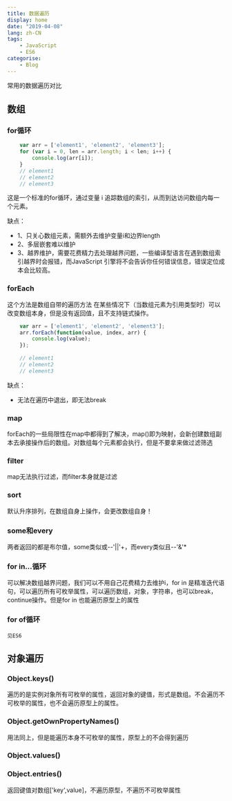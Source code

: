 ```yaml
---
title: 数据遍历
display: home
date: "2019-04-08"
lang: zh-CN
tags:
    - JavaScript
    - ES6
categorise:
    - Blog
---
```


常用的数据遍历对比



## 数组
### for循环
```js
    var arr = ['element1', 'element2', 'element3'];
    for (var i = 0, len = arr.length; i < len; i++) {
        console.log(arr[i]);
    }
    // element1
    // element2
    // element3
```
​这是一个标准的for循环，通过变量 i 追踪数组的索引，从而到达访问数组内每一个元素。

缺点：
- 1、只关心数组元素，需额外去维护变量i和边界length
- 2、多层嵌套难以维护
- 3、越界维护，需要花费精力去处理越界问题，一些编译型语言在遇到数组索引越界时会报错，而JavaScript           引擎将不会告诉你任何错误信息，错误定位成本会比较高。
### forEach
这个方法是数组自带的遍历方法
在某些情况下（当数组元素为引用类型时）可以改变数组本身，但是没有返回值，且不支持链式操作。
```js
    var arr = ['element1', 'element2', 'element3'];
    arr.forEach(function(value, index, arr) {
        console.log(value);
    });
​
    // element1
    // element2
    // element3
```
​缺点：
- 无法在遍历中退出，即无法break

### map
forEach的一些局限性在map中都得到了解决，map()即为映射，会新创建数组副本去承接操作后的数组。对数组每个元素都会执行，但是不要拿来做过滤筛选
### filter
map无法执行过滤，而filter本身就是过滤
### sort
默认升序排列，在数组自身上操作，会更改数组自身！
### some和every
两者返回的都是布尔值，some类似或--'||'+，而every类似且--'&'*
### for in...循环
可以解决数组越界问题，我们可以不用自己花费精力去维护i，for in 是精准迭代语句，可以遍历所有可枚举属性，可以遍历数组，对象，字符串，也可以break，continue操作。但是for in 也能遍历原型上的属性
### for of循环
```见ES6```
## 对象遍历
### Object.keys()
遍历的是实例对象所有可枚举的属性，返回对象的键值，形式是数组。不会遍历不可枚举的属性，也不会遍历原型上的属性。

### Object.getOwnPropertyNames()
用法同上，但是能遍历本身不可枚举的属性，原型上的不会得到遍历

### Object.values()

### Object.entries()
返回键值对数组['key',value]，不遍历原型，不遍历不可枚举属性



